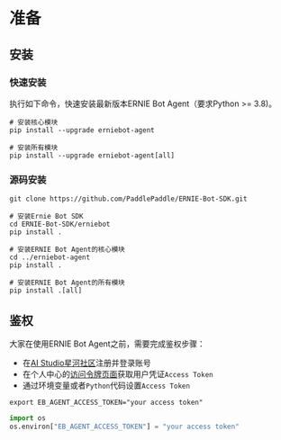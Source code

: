 # 准备

## 安装

### 快速安装

执行如下命令，快速安装最新版本ERNIE Bot Agent（要求Python >= 3.8)。

```shell
# 安装核心模块
pip install --upgrade erniebot-agent

# 安装所有模块
pip install --upgrade erniebot-agent[all]
```

### 源码安装

```shell
git clone https://github.com/PaddlePaddle/ERNIE-Bot-SDK.git

# 安装Ernie Bot SDK
cd ERNIE-Bot-SDK/erniebot
pip install .

# 安装ERNIE Bot Agent的核心模块
cd ../erniebot-agent
pip install .

# 安装ERNIE Bot Agent的所有模块
pip install .[all]
```

## 鉴权

大家在使用ERNIE Bot Agent之前，需要完成鉴权步骤：

* 在[AI Studio星河社区](https://aistudio.baidu.com/index)注册并登录账号
* 在个人中心的[访问令牌页面](https://aistudio.baidu.com/index/accessToken)获取用户凭证`Access Token`
* 通过环境变量或者`Python`代码设置`Access Token`

```shell
export EB_AGENT_ACCESS_TOKEN="your access token"
```

```python
import os
os.environ["EB_AGENT_ACCESS_TOKEN"] = "your access token"
```